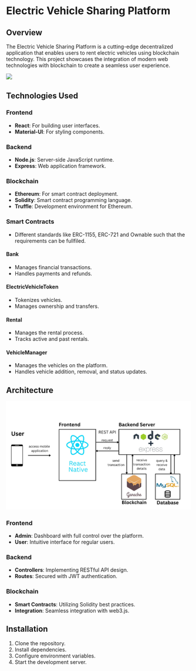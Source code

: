 # Electric Vehicle Sharing Platform

## Overview

The Electric Vehicle Sharing Platform is a cutting-edge decentralized application that enables users to rent electric vehicles using blockchain technology. This project showcases the integration of modern web technologies with blockchain to create a seamless user experience.

![](https://github.com/Andrei27C/electric-vehicle-sharing/blob/main/demo_gif_diploma_project.gif)

## Technologies Used

### Frontend
- **React**: For building user interfaces.
- **Material-UI**: For styling components.

### Backend
- **Node.js**: Server-side JavaScript runtime.
- **Express**: Web application framework.

### Blockchain
- **Ethereum**: For smart contract deployment.
- **Solidity**: Smart contract programming language.
- **Truffle**: Development environment for Ethereum.

### Smart Contracts
- Different standards like ERC-1155, ERC-721 and Ownable such that the requirements can be fullfiled.
  
#### Bank
- Manages financial transactions.
- Handles payments and refunds.

#### ElectricVehicleToken
- Tokenizes vehicles.
- Manages ownership and transfers.

#### Rental
- Manages the rental process.
- Tracks active and past rentals.

#### VehicleManager
- Manages the vehicles on the platform.
- Handles vehicle addition, removal, and status updates.

## Architecture

![alt text](https://github.com/Andrei27C/electric-vehicle-sharing/blob/main/general-diagram.jpeg)

### Frontend
- **Admin**: Dashboard with full control over the platform.
- **User**: Intuitive interface for regular users.

### Backend
- **Controllers**: Implementing RESTful API design.
- **Routes**: Secured with JWT authentication.

### Blockchain
- **Smart Contracts**: Utilizing Solidity best practices.
- **Integration**: Seamless integration with web3.js.

## Installation

1. Clone the repository.
2. Install dependencies.
3. Configure environment variables.
4. Start the development server.
